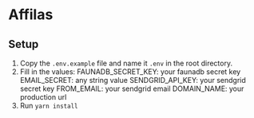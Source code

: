 # Affilas

## Setup

1. Copy the `.env.example` file and name it `.env` in the root directory.
2. Fill in the values:
   FAUNADB_SECRET_KEY: your faunadb secret key
   EMAIL_SECRET: any string value
   SENDGRID_API_KEY: your sendgrid secret key
   FROM_EMAIL: your sendgrid email
   DOMAIN_NAME: your production url
3. Run `yarn install`
